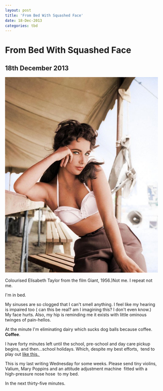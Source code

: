 ```yaml
---
layout: post
title: 'From Bed With Squashed Face'
date: 18-Dec-2013
categories: tbd
---
```


# From Bed With Squashed Face

## 18th December 2013

<img class="photo-horiz" src="/images/2013/12/Colorized-Historical-Photos-15.jpg" />

<p <a href="http://twistedsifter.com/2013/08/historic-black-white-photos-colorized/">Colourised Elisabeth Taylor from the film Giant,   1956.)Not me. I repeat not me.</a></p>

<p Prego.</p>

I'm in bed.

My sinuses are so clogged that I can't smell anything. I feel like my hearing is impaired too ( can this be real? am I imagining this? I don't even know.) My face hurts. Also, my hip is reminding me it exists with little ominous twinges of pain-hellos.

At the minute I'm eliminating dairy which sucks dog balls because coffee. **Coffee**.

I have forty minutes left until the school, pre-school and day care pickup begins, and then...school holidays. Which, despite my best efforts,  tend to play out <a href="http://mogantosh.com/on-school-holidays-or-mayday-mayday-the-monkeys-have-destroyed-the-lab/">like this. </a>

This is my last writing Wednesday for some weeks. Please send tiny violins, Valium, Mary Poppins and an attitude adjustment machine  fitted with a high-pressure nose hose  to my bed.

In the next thirty-five minutes.
